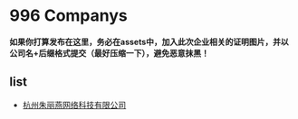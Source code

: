 # 996 Companys

**如果你打算发布在这里，务必在assets中，加入此次企业相关的证明图片，并以公司名+后缀格式提交（最好压缩一下），避免恶意抹黑！**

## list

* [杭州朱丽燕网络科技有限公司](./assets/杭州朱丽燕网络科技有限公司.jpg)
